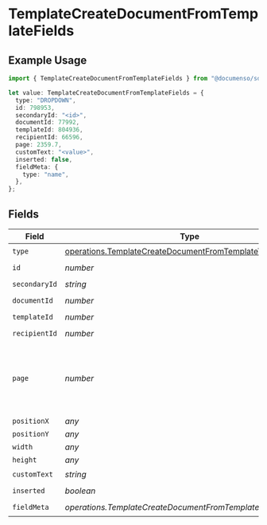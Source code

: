 # TemplateCreateDocumentFromTemplateFields

## Example Usage

```typescript
import { TemplateCreateDocumentFromTemplateFields } from "@documenso/sdk-typescript/models/operations";

let value: TemplateCreateDocumentFromTemplateFields = {
  type: "DROPDOWN",
  id: 798953,
  secondaryId: "<id>",
  documentId: 77992,
  templateId: 804936,
  recipientId: 66596,
  page: 2359.7,
  customText: "<value>",
  inserted: false,
  fieldMeta: {
    type: "name",
  },
};
```

## Fields

| Field                                                                                                                                    | Type                                                                                                                                     | Required                                                                                                                                 | Description                                                                                                                              |
| ---------------------------------------------------------------------------------------------------------------------------------------- | ---------------------------------------------------------------------------------------------------------------------------------------- | ---------------------------------------------------------------------------------------------------------------------------------------- | ---------------------------------------------------------------------------------------------------------------------------------------- |
| `type`                                                                                                                                   | [operations.TemplateCreateDocumentFromTemplateTemplatesType](../../models/operations/templatecreatedocumentfromtemplatetemplatestype.md) | :heavy_check_mark:                                                                                                                       | N/A                                                                                                                                      |
| `id`                                                                                                                                     | *number*                                                                                                                                 | :heavy_check_mark:                                                                                                                       | N/A                                                                                                                                      |
| `secondaryId`                                                                                                                            | *string*                                                                                                                                 | :heavy_check_mark:                                                                                                                       | N/A                                                                                                                                      |
| `documentId`                                                                                                                             | *number*                                                                                                                                 | :heavy_check_mark:                                                                                                                       | N/A                                                                                                                                      |
| `templateId`                                                                                                                             | *number*                                                                                                                                 | :heavy_check_mark:                                                                                                                       | N/A                                                                                                                                      |
| `recipientId`                                                                                                                            | *number*                                                                                                                                 | :heavy_check_mark:                                                                                                                       | N/A                                                                                                                                      |
| `page`                                                                                                                                   | *number*                                                                                                                                 | :heavy_check_mark:                                                                                                                       | The page number of the field on the document. Starts from 1.                                                                             |
| `positionX`                                                                                                                              | *any*                                                                                                                                    | :heavy_minus_sign:                                                                                                                       | N/A                                                                                                                                      |
| `positionY`                                                                                                                              | *any*                                                                                                                                    | :heavy_minus_sign:                                                                                                                       | N/A                                                                                                                                      |
| `width`                                                                                                                                  | *any*                                                                                                                                    | :heavy_minus_sign:                                                                                                                       | N/A                                                                                                                                      |
| `height`                                                                                                                                 | *any*                                                                                                                                    | :heavy_minus_sign:                                                                                                                       | N/A                                                                                                                                      |
| `customText`                                                                                                                             | *string*                                                                                                                                 | :heavy_check_mark:                                                                                                                       | N/A                                                                                                                                      |
| `inserted`                                                                                                                               | *boolean*                                                                                                                                | :heavy_check_mark:                                                                                                                       | N/A                                                                                                                                      |
| `fieldMeta`                                                                                                                              | *operations.TemplateCreateDocumentFromTemplateFieldMeta*                                                                                 | :heavy_check_mark:                                                                                                                       | N/A                                                                                                                                      |
